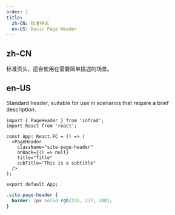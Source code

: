 ```yaml
---
order: 1
title:
  zh-CN: 标准样式
  en-US: Basic Page Header
---
```


## zh-CN

标准页头，适合使用在需要简单描述的场景。

## en-US

Standard header, suitable for use in scenarios that require a brief description.

```tsx
import { PageHeader } from 'infrad';
import React from 'react';

const App: React.FC = () => (
  <PageHeader
    className="site-page-header"
    onBack={() => null}
    title="Title"
    subTitle="This is a subtitle"
  />
);

export default App;
```

```css
.site-page-header {
  border: 1px solid rgb(235, 237, 240);
}
```
